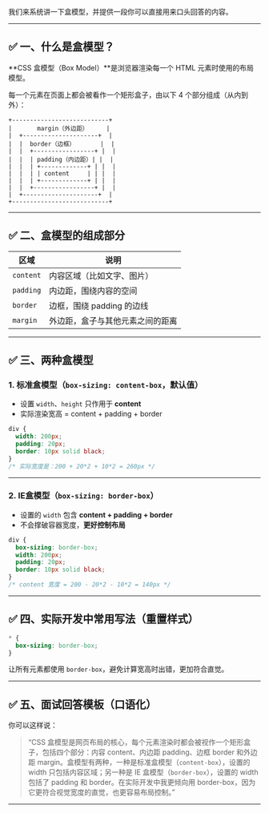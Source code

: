我们来系统讲一下盒模型，并提供一段你可以直接用来口头回答的内容。

---

## ✅ 一、什么是盒模型？

\*\*CSS 盒模型（Box Model）\*\*是浏览器渲染每一个 HTML 元素时使用的布局模型。

每一个元素在页面上都会被看作一个矩形盒子，由以下 4 个部分组成（从内到外）：

```
+---------------------------+
|       margin（外边距）     |
|  +---------------------+  |
|  |  border（边框）       |  |
|  |  +-----------------+ |  |
|  |  | padding（内边距）| |  |
|  |  | +-------------+ | |  |
|  |  | | content     | | |  |
|  |  | +-------------+ | |  |
|  |  +-----------------+ |  |
|  +---------------------+  |
+---------------------------+
```

---

## ✅ 二、盒模型的组成部分

| 区域        | 说明                |
| --------- | ----------------- |
| `content` | 内容区域（比如文字、图片）     |
| `padding` | 内边距，围绕内容的空间       |
| `border`  | 边框，围绕 padding 的边线 |
| `margin`  | 外边距，盒子与其他元素之间的距离  |

---

## ✅ 三、两种盒模型

### 1. 标准盒模型（`box-sizing: content-box`，默认值）

* 设置 `width`、`height` 只作用于 **content**
* 实际渲染宽高 = content + padding + border

```css
div {
  width: 200px;
  padding: 20px;
  border: 10px solid black;
}
/* 实际宽度是：200 + 20*2 + 10*2 = 260px */
```

---

### 2. IE盒模型（`box-sizing: border-box`）

* 设置的 `width` 包含 **content + padding + border**
* 不会撑破容器宽度，**更好控制布局**

```css
div {
  box-sizing: border-box;
  width: 200px;
  padding: 20px;
  border: 10px solid black;
}
/* content 宽度 = 200 - 20*2 - 10*2 = 140px */
```

---

## ✅ 四、实际开发中常用写法（重置样式）

```css
* {
  box-sizing: border-box;
}
```

让所有元素都使用 `border-box`，避免计算宽高时出错，更加符合直觉。

---

## ✅ 五、面试回答模板（口语化）

你可以这样说：

> “CSS 盒模型是网页布局的核心，每个元素渲染时都会被视作一个矩形盒子，包括四个部分：内容 content、内边距 padding、边框 border 和外边距 margin。盒模型有两种，一种是标准盒模型（`content-box`），设置的 width 只包括内容区域；另一种是 IE 盒模型（`border-box`），设置的 width 包括了 padding 和 border。在实际开发中我更倾向用 border-box，因为它更符合视觉宽度的直觉，也更容易布局控制。”

---